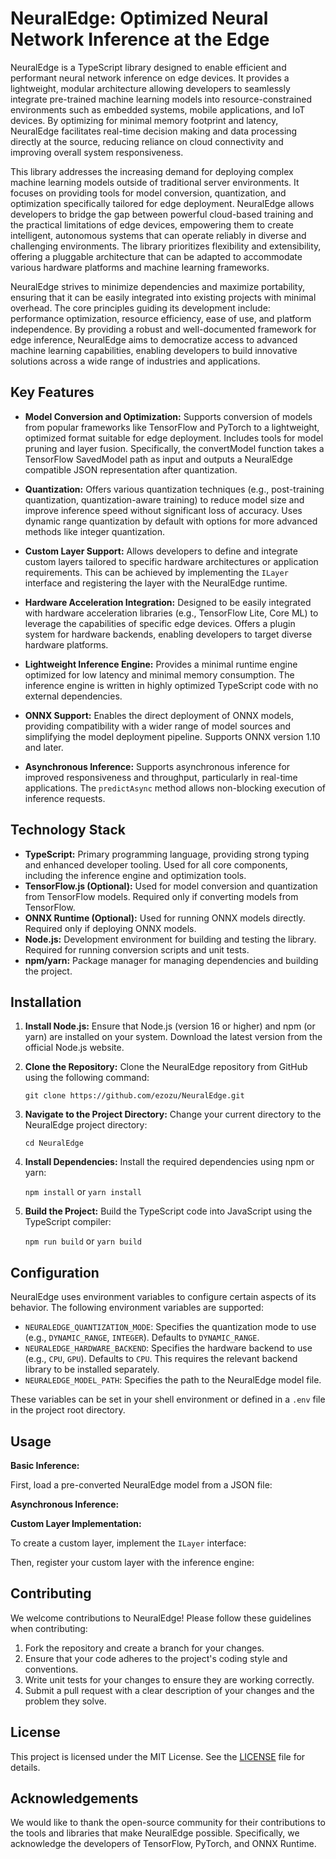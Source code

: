 # NeuralEdge: Optimized Neural Network Inference at the Edge

NeuralEdge is a TypeScript library designed to enable efficient and performant neural network inference on edge devices. It provides a lightweight, modular architecture allowing developers to seamlessly integrate pre-trained machine learning models into resource-constrained environments such as embedded systems, mobile applications, and IoT devices. By optimizing for minimal memory footprint and latency, NeuralEdge facilitates real-time decision making and data processing directly at the source, reducing reliance on cloud connectivity and improving overall system responsiveness.

This library addresses the increasing demand for deploying complex machine learning models outside of traditional server environments. It focuses on providing tools for model conversion, quantization, and optimization specifically tailored for edge deployment. NeuralEdge allows developers to bridge the gap between powerful cloud-based training and the practical limitations of edge devices, empowering them to create intelligent, autonomous systems that can operate reliably in diverse and challenging environments. The library prioritizes flexibility and extensibility, offering a pluggable architecture that can be adapted to accommodate various hardware platforms and machine learning frameworks.

NeuralEdge strives to minimize dependencies and maximize portability, ensuring that it can be easily integrated into existing projects with minimal overhead. The core principles guiding its development include: performance optimization, resource efficiency, ease of use, and platform independence. By providing a robust and well-documented framework for edge inference, NeuralEdge aims to democratize access to advanced machine learning capabilities, enabling developers to build innovative solutions across a wide range of industries and applications.

## Key Features

*   **Model Conversion and Optimization:** Supports conversion of models from popular frameworks like TensorFlow and PyTorch to a lightweight, optimized format suitable for edge deployment. Includes tools for model pruning and layer fusion. Specifically, the convertModel function takes a TensorFlow SavedModel path as input and outputs a NeuralEdge compatible JSON representation after quantization.
    
*   **Quantization:** Offers various quantization techniques (e.g., post-training quantization, quantization-aware training) to reduce model size and improve inference speed without significant loss of accuracy. Uses dynamic range quantization by default with options for more advanced methods like integer quantization.
*   **Custom Layer Support:** Allows developers to define and integrate custom layers tailored to specific hardware architectures or application requirements. This can be achieved by implementing the `ILayer` interface and registering the layer with the NeuralEdge runtime.
*   **Hardware Acceleration Integration:** Designed to be easily integrated with hardware acceleration libraries (e.g., TensorFlow Lite, Core ML) to leverage the capabilities of specific edge devices. Offers a plugin system for hardware backends, enabling developers to target diverse hardware platforms.
*   **Lightweight Inference Engine:** Provides a minimal runtime engine optimized for low latency and minimal memory consumption. The inference engine is written in highly optimized TypeScript code with no external dependencies.
*   **ONNX Support:** Enables the direct deployment of ONNX models, providing compatibility with a wider range of model sources and simplifying the model deployment pipeline. Supports ONNX version 1.10 and later.
*   **Asynchronous Inference:** Supports asynchronous inference for improved responsiveness and throughput, particularly in real-time applications. The `predictAsync` method allows non-blocking execution of inference requests.

## Technology Stack

*   **TypeScript:** Primary programming language, providing strong typing and enhanced developer tooling. Used for all core components, including the inference engine and optimization tools.
*   **TensorFlow.js (Optional):** Used for model conversion and quantization from TensorFlow models. Required only if converting models from TensorFlow.
*   **ONNX Runtime (Optional):** Used for running ONNX models directly. Required only if deploying ONNX models.
*   **Node.js:** Development environment for building and testing the library. Required for running conversion scripts and unit tests.
*   **npm/yarn:** Package manager for managing dependencies and building the project.

## Installation

1.  **Install Node.js:** Ensure that Node.js (version 16 or higher) and npm (or yarn) are installed on your system. Download the latest version from the official Node.js website.
2.  **Clone the Repository:** Clone the NeuralEdge repository from GitHub using the following command:

    `git clone https://github.com/ezozu/NeuralEdge.git`

3.  **Navigate to the Project Directory:** Change your current directory to the NeuralEdge project directory:

    `cd NeuralEdge`

4.  **Install Dependencies:** Install the required dependencies using npm or yarn:

    `npm install` or `yarn install`

5.  **Build the Project:** Build the TypeScript code into JavaScript using the TypeScript compiler:

    `npm run build` or `yarn build`

## Configuration

NeuralEdge uses environment variables to configure certain aspects of its behavior. The following environment variables are supported:

*   `NEURALEDGE_QUANTIZATION_MODE`: Specifies the quantization mode to use (e.g., `DYNAMIC_RANGE`, `INTEGER`). Defaults to `DYNAMIC_RANGE`.
*   `NEURALEDGE_HARDWARE_BACKEND`: Specifies the hardware backend to use (e.g., `CPU`, `GPU`). Defaults to `CPU`. This requires the relevant backend library to be installed separately.
*   `NEURALEDGE_MODEL_PATH`: Specifies the path to the NeuralEdge model file.

These variables can be set in your shell environment or defined in a `.env` file in the project root directory.

## Usage

**Basic Inference:**

First, load a pre-converted NeuralEdge model from a JSON file:



**Asynchronous Inference:**



**Custom Layer Implementation:**

To create a custom layer, implement the `ILayer` interface:



Then, register your custom layer with the inference engine:



## Contributing

We welcome contributions to NeuralEdge! Please follow these guidelines when contributing:

1.  Fork the repository and create a branch for your changes.
2.  Ensure that your code adheres to the project's coding style and conventions.
3.  Write unit tests for your changes to ensure they are working correctly.
4.  Submit a pull request with a clear description of your changes and the problem they solve.

## License

This project is licensed under the MIT License. See the [LICENSE](https://github.com/ezozu/NeuralEdge/blob/main/LICENSE) file for details.

## Acknowledgements

We would like to thank the open-source community for their contributions to the tools and libraries that make NeuralEdge possible. Specifically, we acknowledge the developers of TensorFlow, PyTorch, and ONNX Runtime.